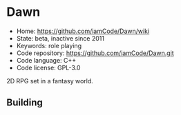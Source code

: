 # Dawn

- Home: https://github.com/iamCode/Dawn/wiki
- State: beta, inactive since 2011
- Keywords: role playing
- Code repository: https://github.com/iamCode/Dawn.git
- Code language: C++
- Code license: GPL-3.0

2D RPG set in a fantasy world.

## Building
